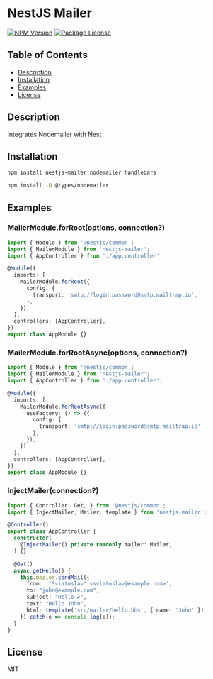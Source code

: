 # NestJS Mailer

<a href="https://www.npmjs.com/package/nestjs-mailer"><img src="https://img.shields.io/npm/v/nestjs-mailer.svg" alt="NPM Version" /></a>
<a href="https://www.npmjs.com/package/nestjs-mailer"><img src="https://img.shields.io/npm/l/nestjs-mailer.svg" alt="Package License" /></a>

## Table of Contents

- [Description](#description)
- [Installation](#installation)
- [Examples](#examples)
- [License](#license)

## Description
Integrates Nodemailer with Nest

## Installation

```bash
npm install nestjs-mailer nodemailer handlebars
```

```bash
npm install -D @types/nodemailer
```

## Examples

### MailerModule.forRoot(options, connection?)

```ts
import { Module } from '@nestjs/common';
import { MailerModule } from 'nestjs-mailer';
import { AppController } from './app.controller';

@Module({
  imports: [
    MailerModule.forRoot({
      config: {
        transport: 'smtp://login:password@smtp.mailtrap.io',
      },
    }),
  ],
  controllers: [AppController],
})
export class AppModule {}
```

### MailerModule.forRootAsync(options, connection?)

```ts
import { Module } from '@nestjs/common';
import { MailerModule } from 'nestjs-mailer';
import { AppController } from './app.controller';

@Module({
  imports: [
    MailerModule.forRootAsync({
      useFactory: () => ({
        config: {
          transport: 'smtp://login:password@smtp.mailtrap.io'
        },
      }),
    }),
  ],
  controllers: [AppController],
})
export class AppModule {}
```

### InjectMailer(connection?)

```ts
import { Controller, Get, } from '@nestjs/common';
import { InjectMailer, Mailer, template } from 'nestjs-mailer';

@Controller()
export class AppController {
  constructor(
    @InjectMailer() private readonly mailer: Mailer,
  ) {}

  @Get()
  async getHello() {
    this.mailer.sendMail({
      from: '"Sviatoslav" <sviatoslav@example.com>',
      to: "john@example.com",
      subject: "Hello ✔",
      text: "Hello John",
      html: template('src/mailer/hello.hbs', { name: 'John' })
    }).catch(e => console.log(e));
  }
}
```

## License

MIT
